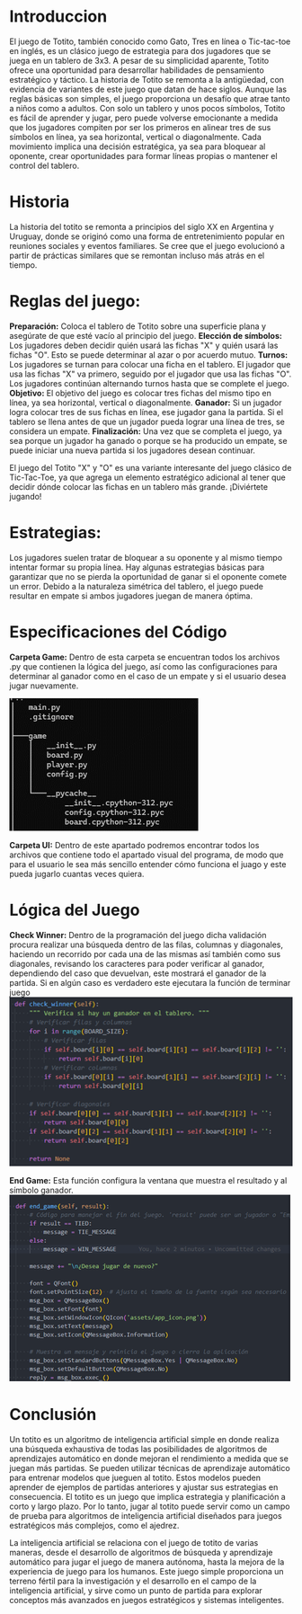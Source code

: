 # Introduccion
El juego de Totito, también conocido como Gato, Tres en línea o Tic-tac-toe en inglés, es un clásico juego de estrategia para dos jugadores que se juega en un tablero de 3x3. A pesar de su simplicidad aparente, Totito ofrece una oportunidad para desarrollar habilidades de pensamiento estratégico y táctico.
La historia de Totito se remonta a la antigüedad, con evidencia de variantes de este juego que datan de hace siglos. Aunque las reglas básicas son simples, el juego proporciona un desafío que atrae tanto a niños como a adultos.
Con solo un tablero y unos pocos símbolos, Totito es fácil de aprender y jugar, pero puede volverse emocionante a medida que los jugadores compiten por ser los primeros en alinear tres de sus símbolos en línea, ya sea horizontal, vertical o diagonalmente. Cada movimiento implica una decisión estratégica, ya sea para bloquear al oponente, crear oportunidades para formar líneas propias o mantener el control del tablero.


# Historia

La historia del totito se remonta a principios del siglo XX en Argentina y Uruguay, donde se originó como una forma de entretenimiento popular en reuniones sociales y eventos familiares. Se cree que el juego evolucionó a partir de prácticas similares que se remontan incluso más atrás en el tiempo.

# Reglas del juego:

**Preparación:** Coloca el tablero de Totito sobre una superficie plana y asegúrate de que esté vacío al principio del juego.
**Elección de símbolos:** Los jugadores deben decidir quién usará las fichas "X" y quién usará las fichas "O". Esto se puede determinar al azar o por acuerdo mutuo.
**Turnos:** Los jugadores se turnan para colocar una ficha en el tablero. El jugador que usa las fichas "X" va primero, seguido por el jugador que usa las fichas "O". Los jugadores continúan alternando turnos hasta que se complete el juego.
**Objetivo:** El objetivo del juego es colocar tres fichas del mismo tipo en línea, ya sea horizontal, vertical o diagonalmente.
**Ganador:** Si un jugador logra colocar tres de sus fichas en línea, ese jugador gana la partida. Si el tablero se llena antes de que un jugador pueda lograr una línea de tres, se considera un empate.
**Finalización:** Una vez que se completa el juego, ya sea porque un jugador ha ganado o porque se ha producido un empate, se puede iniciar una nueva partida si los jugadores desean continuar.

El juego del Totito "X" y "O" es una variante interesante del juego clásico de Tic-Tac-Toe, ya que agrega un elemento estratégico adicional al tener que decidir dónde colocar las fichas en un tablero más grande. ¡Diviértete jugando!

# Estrategias:

Los jugadores suelen tratar de bloquear a su oponente y al mismo tiempo intentar formar su propia línea.
Hay algunas estrategias básicas para garantizar que no se pierda la oportunidad de ganar si el oponente comete un error.
Debido a la naturaleza simétrica del tablero, el juego puede resultar en empate si ambos jugadores juegan de manera óptima.

# Especificaciones del Código

**Carpeta Game:** Dentro de esta carpeta se encuentran todos los archivos .py que contienen la lógica del juego, así como las configuraciones para determinar al ganador como en el caso de un empate y si el usuario desea jugar nuevamente.

![alt text](assets/image.png)

**Carpeta UI:** Dentro de este apartado podremos encontrar todos los archivos que contiene todo el apartado visual del programa, de modo que para el usuario le sea más sencillo entender cómo funciona el juago y este pueda jugarlo cuantas veces quiera.

# Lógica del Juego

**Check Winner:**
Dentro de la programación del juego dicha validación procura realizar una búsqueda dentro de las filas, columnas y diagonales, haciendo un recorrido por cada una de las mismas así también como sus diagonales, revisando los caracteres para poder verificar al ganador, dependiendo del caso que devuelvan, este mostrará el ganador de la partida. Si en algún caso es verdadero este ejecutara la función de terminar juego
![alt text](assets/image-1.png)

**End Game:**
Esta función configura la ventana que muestra el resultado y al símbolo ganador.
![alt text](assets/image-2.png)

# Conclusión
Un totito es un algoritmo de inteligencia artificial simple en donde realiza una búsqueda exhaustiva de todas las posibilidades de algoritmos de aprendizajes automático  en donde mejoran el rendimiento a medida que se juegan más partidas.
Se pueden utilizar técnicas de aprendizaje automático para entrenar modelos que jueguen al totito. Estos modelos pueden aprender de ejemplos de partidas anteriores y ajustar sus estrategias en consecuencia. El totito es un juego que implica estrategia y planificación a corto y largo plazo. Por lo tanto, jugar al totito puede servir como un campo de prueba para algoritmos de inteligencia artificial diseñados para juegos estratégicos más complejos, como el ajedrez.

La inteligencia artificial se relaciona con el juego de totito de varias maneras, desde el desarrollo de algoritmos de búsqueda y aprendizaje automático para jugar el juego de manera autónoma, hasta la mejora de la experiencia de juego para los humanos. Este juego simple proporciona un terreno fértil para la investigación y el desarrollo en el campo de la inteligencia artificial, y sirve como un punto de partida para explorar conceptos más avanzados en juegos estratégicos y sistemas inteligentes.